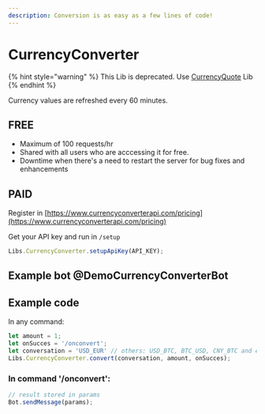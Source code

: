 ```yaml
---
description: Conversion is as easy as a few lines of code!
---
```


# CurrencyConverter

{% hint style="warning" %}
This Lib is deprecated. Use [CurrencyQuote](currencyquote.md) Lib
{% endhint %}

Currency values are refreshed every 60 minutes.

## FREE

* Maximum of 100 requests/hr
* Shared with all users who are acccessing it for free.
* Downtime when there's a need to restart the server for bug fixes and enhancements

## PAID

Register in [https://www.currencyconverterapi.com/pricing](https://www.currencyconverterapi.com/pricing)

Get your API key and run in `/setup`

```javascript
Libs.CurrencyConverter.setupApiKey(API_KEY);
```

## Example bot @DemoCurrencyConverterBot

## Example code

In any command:

```javascript
let amount = 1;
let onSucces = '/onconvert';
let conversation = 'USD_EUR' // others: USD_BTC, BTC_USD, CNY_BTC and etc...
Libs.CurrencyConverter.convert(conversation, amount, onSucces);
```

### In command '/onconvert':

```javascript
// result stored in params
Bot.sendMessage(params);
```

